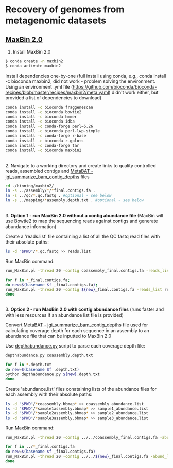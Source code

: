 # Recovery of genomes from metagenomic datasets

## [MaxBin 2.0](https://academic.oup.com/bioinformatics/article/32/4/605/1744462?login=true)

1. Install MaxBin 2.0

```bash
$ conda create -n maxbin2
$ conda activate maxbin2
```

Install dependencies one-by-one (full install using conda, e.g., conda install -c bioconda maxbin2, did not work - problem solving the environment. Using an environment .yml file (https://github.com/bioconda/bioconda-recipes/blob/master/recipes/maxbin2/meta.yaml) didn't work either, but provided a list of dependencies to download)

```bash
conda install -c bioconda fraggenescan
conda install -c bioconda bowtie2
conda install -c bioconda hmmer
conda install -c bioconda idba
conda install -c conda-forge perl=5.26
conda install -c bioconda perl-lwp-simple
conda install -c conda-forge r-base
conda install -c bioconda r-gplots
conda install -c conda-forge tar
conda install -c bioconda maxbin2
```

\
2. Navigate to a working directory and create links to quality controlled reads, assembled contigs and [MetaBAT - jgi_summarize_bam_contig_depths](https://bitbucket.org/berkeleylab/metabat/src/master/) files

```bash
cd ./binning/maxbin2/
ln -s ../assembly/*/*final.contigs.fa .
ln -s ../qc/*.qc.fastq . #optional - see below
ln -s ../mapping/*assembly.depth.txt . #optional - see below
```

\
3. **Option 1 - run MaxBin 2.0 without a contig abundance file** (MaxBin will use Bowtie2 to map the sequencing reads against contigs and generate abundance information)

Create a 'reads.list' file containing a list of all the QC fastq read files with their absolute paths:

```bash
ls -d "$PWD"/*.qc.fastq >> reads.list
```

Run MaxBin command:
```bash
run_MaxBin.pl -thread 20 -contig coassembly_final.contigs.fa -reads_list reads.list -out coassembly >& coassembly.maxbin2.log.txt

for f in *_final.contigs.fa;
do new=$(basename $f _final.contigs.fa);
run_MaxBin.pl -thread 20 -contig ${new}_final.contigs.fa -reads_list reads.list -out ${new} >& ${new}.maxbin2.log.txt
done
```

\
3. **Option 2 - run MaxBin 2.0 with contig abundance files** (runs faster and with less resources if an abundance list file is provided)

Convert [MetaBAT - jgi_summarize_bam_contig_depths](https://bitbucket.org/berkeleylab/metabat/src/master/) file used for calculating coverage depth for each sequence in an assembly to an abundance file that can be inputted to MaxBin 2.0

Use [depthabundance.py](https://github.com/dgittins/Metagenomics/blob/main/depthabundance.py) script to parse each coverage depth file:

```bash
depthabundance.py coassembly.depth.txt

for f in *.depth.txt
do new=$(basename $f .depth.txt)
python depthabundance.py ${new}.depth.txt
done
```

Create 'abundance.list' files conataining lists of the abundance files for each assembly with their absolute paths:

```bash
ls -d "$PWD"/*coassembly.bbmap* >> coassembly_abundance.list
ls -d "$PWD"/*sample1assembly.bbmap* >> sample1_abundance.list
ls -d "$PWD"/*sample2assembly.bbmap* >> sample2_abundance.list
ls -d "$PWD"/*sample3assembly.bbmap* >> sample3_abundance.list
```

Run MaxBin command:
```bash
run_MaxBin.pl -thread 20 -contig ../../coassembly_final.contigs.fa -abund_list coassembly_abundance.list -out coassembly >& coassembly.maxbin2wdepth.log.txt

for f in ../*_final.contigs.fa
do new=$(basename $f _final.contigs.fa)
run_MaxBin.pl -thread 20 -contig ../../${new}_final.contigs.fa -abund_list ${new}_abundance.list -out ${new} >& ${new}.maxbin2wdepth.log.txt
done
```

